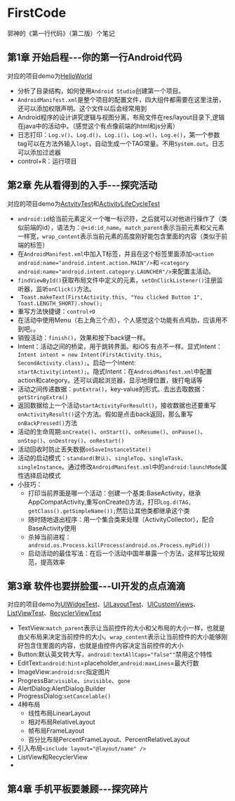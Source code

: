 # FirstCode
郭神的《第一行代码》（第二版）个笔记
## 第1章 开始启程---你的第一行Android代码
对应的项目demo为[HelloWorld](./HelloWorld)
 - 分析了目录结构，如何使用`Android Studio`创建第一个项目。
 - `AndroidManifest.xml`是整个项目的配置文件，四大组件都需要在这里注册，还可以添加权限声明。这个文件以后会经常用到
 - Android程序的设计讲究逻辑与视图分离，布局文件在res/layout目录下,逻辑在java中的活动中。（感觉这个有点像前端的html和js分离）
 - 日志打印：`Log.v()`、`Log.d()`、`Log.i()`、`Log.w()`、`Log.e()`，第一个参数tag可以在方法外输入`logt`，自动生成一个TAG常量。不用`System.out`。日志可以添加过滤器
 - control+R：运行项目
## 第2章 先从看得到的入手---探究活动
对应的项目demo为[ActvityTest](./ActvityTest)和[ActivityLifeCycleTest](./ActivityLifeCycleTest)
- `android:id`给当前元素定义一个唯一标识符，之后就可以对他进行操作了（类似前端的id），语法为：`@+id:id_name`。`match_parent`表示当前元素和父元素一样宽，`wrap_content`表示当前元素的高度刚好能包含里面的内容（类似于前端的标签）
- 在`AndroidManifest.xml`中加入<intent-filter>T标签，并且在这个标签里面添加`<action android:name="android.intent.action.MAIN"/>`和 `<category android:name="android.intent.category.LAUNCHER"/>`来配置主活动。
- `findViewById()`获取布局文件中定义的元素，`setOnClickListener()`注册监听器，监听`onClick()`方法。
- ` Toast.makeText(FirstActivity.this, "You clicked Button 1", Toast.LENGTH_SHORT).show();`
- 重写方法快捷键：`control+O`
- 在活动中使用Menu（右上角三个点），个人感觉这个功能有点鸡肋，应该用不到吧。。
- 销毁活动：`finish()`，效果和按下back键一样。
- Intent：活动之间的桥梁，用于跳转界面。和iOS 有点不一样。显式Intent：`Intent intent = new Intent(FirstActivity.this, SecondActivity.class);`。启动一个Intent:`                startActivity(intent);`。隐式Intent：在`AndroidManifest.xml`中配置action和category。还可以调起浏览器，显示地理位置，拨打电话等
- 活动之间传递数据：`putExtra()`，key-value的形式。去出去取数据：`getStringExtra()`
- 返回数据给上一个活动`startActivityForResult()`，接收数据也还要重写`onActivityResult()`这个方法。假如是点击back返回，那么重写`onBackPressed()`方法
- 活动的生命周期:`onCreate()`、`onStart()`、`onResume()`、`onPause()`、`onStop()`、`onDestroy()`、`onRestart()`
- 活动回收时防止丢失数据`onSaveInstanceState()`
- 活动的启动模式：`standard(默认)`、`singleTop`、`singleTask`、`singleInstance`。通过修改`AndroidManifest.xml`中的`android:launchMode`属性选择启动模式
- 小技巧：
  - 打印当前界面是哪一个活动：创建一个基类:BaseActivity，继承AppCompatActivity,重写onCreate()方法，打印`Log.d(TAG, getClass().getSimpleName());`然后让其他类都继承这个类
  - 随时随地退出程序：用一个集合类来处理（ActivityCollector），配合BaseActivity使用
  - 杀掉当前进程：`android.os.Process.killProcess(android.os.Process.myPid())`
  - 启动活动的最佳写法：在后一个活动中国年暴露一个方法，这样写比较规范，提高效率

## 第3章 软件也要拼脸蛋---UI开发的点点滴滴
对应的项目demo为[UIWidgeTest](./UIWidgeTest)、[UILayoutTest](./UILayoutTest)、[UICustomViews](./UICustomViews)、[ListViewTest](./ListViewTest)、[RecyclerViewTest](./RecyclerViewTest)
- TextView:`match_parent`表示让当前控件的大小和父布局的大小一样，也就是由父布局来决定当前控件的大小。`wrap_content`表示让当前控件的大小能够刚好包含住里面的内容，也就是由控件内容决定当前控件的大小
- Button:默认英文转大写，`android:textAllCaps="false""`禁用这个特性
- EditText:`android:hint`=placeholder,`android:maxLines`=最大行数
- ImageView:`android:src`指定图片
- ProgressBar:`visible`、`invisible`、`gone`
- AlertDialog:AlertDialog.Builder
- ProgressDialog:`setCancelable()`
- 4种布局
    - 线性布局LinearLayout
    - 相对布局RelativeLayout
    - 帧布局FrameLayout
    - 百分比布局PercentFrameLayout、PercentRelativeLayout
- 引入布局`<include layout="@layout/name" />`
- ListView和RecyclerView
- 
## 第4章 手机平板要兼顾---探究碎片



